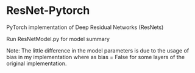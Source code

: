 # ResNet-Pytorch
PyTorch implementation of Deep Residual Networks (ResNets) 

Run ResNetModel.py for model summary

Note: The little difference in the model parameters is due to the usage of bias in my implementation where
as bias = False for some layers of the original implementation.
